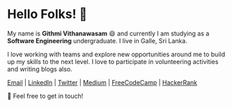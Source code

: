 # Hello Folks! :wave:

My name is **Githmi Vithanawasam** :smile: and currently I am studying as a **Software Engineering** undergraduate. I live in Galle, Sri Lanka.

I love working with teams and explore new opportunities around me to build up my skills to the next level.
I love to participate in volunteering activities and writing blogs also.

[Email](wvganjana@gmail.com) | [LinkedIn](https://www.linkedin.com/in/githmivithanawasam/) | [Twitter](https://twitter.com/GithmiV) | [Medium](https://wvganjana.medium.com/) | [FreeCodeCamp](https://www.freecodecamp.org/wvganjana) | [HackerRank](https://www.hackerrank.com/wvganjana)

:speech_balloon: Feel free to get in touch!
